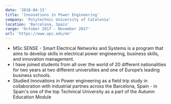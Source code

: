 ```yaml
---
date: '2018-04-13'
title: 'Innovations in Power Engineering'
company: 'Polytechnic University of Catalonia'
location: 'Barcelona, Spain'
range: 'October 2017 - November 2017'
url: 'https://www.upc.edu/en'
---
```


- MSc SENSE - Smart Electrical Networks and Systems is a program that aims to develop skills in electrical power engineering, business skills, and innovation management.
- I have joined students from all over the world of 20 different nationalities for two years at two different universities and one of Europe’s leading business schools.
- Studied Innovations in Power engineering as a field trip study in collaboration with industrial partnes across the Barcelona, Spain - in Spain's one of the top Technical University as a part of the Autumn Education Module
